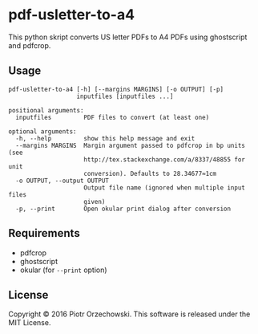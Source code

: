 # pdf-usletter-to-a4
This python skript converts US letter PDFs to A4 PDFs using ghostscript and pdfcrop.

## Usage
    pdf-usletter-to-a4 [-h] [--margins MARGINS] [-o OUTPUT] [-p]
                       inputfiles [inputfiles ...]

    positional arguments:
      inputfiles         PDF files to convert (at least one)

    optional arguments:
      -h, --help         show this help message and exit
      --margins MARGINS  Margin argument passed to pdfcrop in bp units (see
                         http://tex.stackexchange.com/a/8337/48855 for unit
                         conversion). Defaults to 28.34677≈1cm
      -o OUTPUT, --output OUTPUT
                         Output file name (ignored when multiple input files
                         given)
      -p, --print        Open okular print dialog after conversion

## Requirements
* pdfcrop
* ghostscript
* okular (for `--print` option)

## License

Copyright © 2016 Piotr Orzechowski. This software is released under the MIT License.
